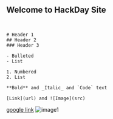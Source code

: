 ## Welcome to HackDay Site



```????


# Header 1
## Header 2
### Header 3

- Bulleted
- List

1. Numbered
2. List

**Bold** and _Italic_ and `Code` text 

[Link](url) and ![Image](src)
```
[google link](https://google.com/)
![image1](https://www.imagejournal.org/wp-content/uploads/bb-plugin/cache/23466317216_b99485ba14_o-panorama.jpg)

